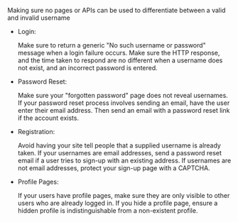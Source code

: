 Making sure no pages or APIs can be used to differentiate between a
valid and invalid username

-   Login:

    Make sure to return a generic "No such username or password" message
    when a login failure occurs. Make sure the HTTP response, and the
    time taken to respond are no different when a username does not
    exist, and an incorrect password is entered.

-   Password Reset:

    Make sure your "forgotten password" page does not reveal usernames.
    If your password reset process involves sending an email, have the
    user enter their email address. Then send an email with a password
    reset link if the account exists.

-   Registration:

    Avoid having your site tell people that a supplied username is
    already taken. If your usernames are email addresses, send a
    password reset email if a user tries to sign-up with an existing
    address. If usernames are not email addresses, protect your sign-up
    page with a CAPTCHA.

-   Profile Pages:

    If your users have profile pages, make sure they are only visible to
    other users who are already logged in. If you hide a profile page,
    ensure a hidden profile is indistinguishable from a non-existent
    profile.
